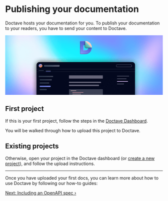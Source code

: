 # Publishing your documentation

Doctave hosts your documentation for you. To publish your documentation to your readers, you have to send your content to Doctave.

![upload documentation to Doctave](/_assets/upload.png)

## First project

If this is your first project, follow the steps in the [Doctave Dashboard](https://dashboard.doctave.com/).

You will be walked through how to upload this project to Doctave.

## Existing projects

Otherwise, open your project in the Doctave dashboard (or [create a new project](https://dashboard.doctave.com/sites/new)), and follow the upload instructions.

---

Once you have uploaded your first docs, you can learn more about how to use Doctave by following our how-to guides:

<div class="next-step">

[Next: Including an OpenAPI spec ›](./openapi.md)

</div>
